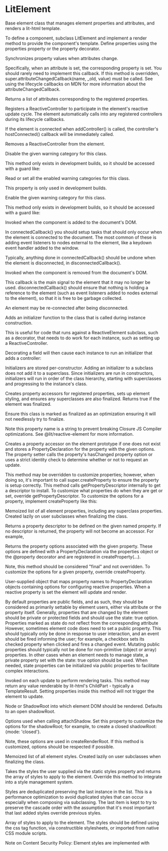 # LitElement

Base element class that manages element properties and attributes, and renders a lit-html template.

To define a component, subclass LitElement and implement a render method to provide the component's template. Define properties using the properties property or the property decorator.

Synchronizes property values when attributes change.

Specifically, when an attribute is set, the corresponding property is set. You should rarely need to implement this callback. If this method is overridden, super.attributeChangedCallback(name, _old, value) must be called. See using the lifecycle callbacks on MDN for more information about the attributeChangedCallback.

Returns a list of attributes corresponding to the registered properties.

Registers a ReactiveController to participate in the element's reactive update cycle. The element automatically calls into any registered controllers during its lifecycle callbacks.

If the element is connected when addController() is called, the controller's hostConnected() callback will be immediately called.

Removes a ReactiveController from the element.

Disable the given warning category for this class.

This method only exists in development builds, so it should be accessed with a guard like:

Read or set all the enabled warning categories for this class.

This property is only used in development builds.

Enable the given warning category for this class.

This method only exists in development builds, so it should be accessed with a guard like:

Invoked when the component is added to the document's DOM.

In connectedCallback() you should setup tasks that should only occur when the element is connected to the document. The most common of these is adding event listeners to nodes external to the element, like a keydown event handler added to the window.

Typically, anything done in connectedCallback() should be undone when the element is disconnected, in disconnectedCallback().

Invoked when the component is removed from the document's DOM.

This callback is the main signal to the element that it may no longer be used. disconnectedCallback() should ensure that nothing is holding a reference to the element (such as event listeners added to nodes external to the element), so that it is free to be garbage collected.

An element may be re-connected after being disconnected.

Adds an initializer function to the class that is called during instance construction.

This is useful for code that runs against a ReactiveElement subclass, such as a decorator, that needs to do work for each instance, such as setting up a ReactiveController.

Decorating a field will then cause each instance to run an initializer that adds a controller:

Initializers are stored per-constructor. Adding an initializer to a subclass does not add it to a superclass. Since initializers are run in constructors, initializers will run in order of the class hierarchy, starting with superclasses and progressing to the instance's class.

Creates property accessors for registered properties, sets up element styling, and ensures any superclasses are also finalized. Returns true if the element was finalized.

Ensure this class is marked as finalized as an optimization ensuring it will not needlessly try to finalize.

Note this property name is a string to prevent breaking Closure JS Compiler optimizations. See @lit/reactive-element for more information.

Creates a property accessor on the element prototype if one does not exist and stores a PropertyDeclaration for the property with the given options. The property setter calls the property's hasChanged property option or uses a strict identity check to determine whether or not to request an update.

This method may be overridden to customize properties; however, when doing so, it's important to call super.createProperty to ensure the property is setup correctly. This method calls getPropertyDescriptor internally to get a descriptor to install. To customize what properties do when they are get or set, override getPropertyDescriptor. To customize the options for a property, implement createProperty like this:

Memoized list of all element properties, including any superclass properties. Created lazily on user subclasses when finalizing the class.

Returns a property descriptor to be defined on the given named property. If no descriptor is returned, the property will not become an accessor. For example,

Returns the property options associated with the given property. These options are defined with a PropertyDeclaration via the properties object or the @property decorator and are registered in createProperty(...).

Note, this method should be considered "final" and not overridden. To customize the options for a given property, override createProperty.

User-supplied object that maps property names to PropertyDeclaration objects containing options for configuring reactive properties. When a reactive property is set the element will update and render.

By default properties are public fields, and as such, they should be considered as primarily settable by element users, either via attribute or the property itself. Generally, properties that are changed by the element should be private or protected fields and should use the state: true option. Properties marked as state do not reflect from the corresponding attribute However, sometimes element code does need to set a public property. This should typically only be done in response to user interaction, and an event should be fired informing the user; for example, a checkbox sets its checked property when clicked and fires a changed event. Mutating public properties should typically not be done for non-primitive (object or array) properties. In other cases when an element needs to manage state, a private property set with the state: true option should be used. When needed, state properties can be initialized via public properties to facilitate complex interactions.

Invoked on each update to perform rendering tasks. This method may return any value renderable by lit-html's ChildPart - typically a TemplateResult. Setting properties inside this method will not trigger the element to update.

Node or ShadowRoot into which element DOM should be rendered. Defaults to an open shadowRoot.

Options used when calling attachShadow. Set this property to customize the options for the shadowRoot; for example, to create a closed shadowRoot: {mode: 'closed'}.

Note, these options are used in createRenderRoot. If this method is customized, options should be respected if possible.

Memoized list of all element styles. Created lazily on user subclasses when finalizing the class.

Takes the styles the user supplied via the static styles property and returns the array of styles to apply to the element. Override this method to integrate into a style management system.

Styles are deduplicated preserving the last instance in the list. This is a performance optimization to avoid duplicated styles that can occur especially when composing via subclassing. The last item is kept to try to preserve the cascade order with the assumption that it's most important that last added styles override previous styles.

Array of styles to apply to the element. The styles should be defined using the css tag function, via constructible stylesheets, or imported from native CSS module scripts.

Note on Content Security Policy: Element styles are implemented with <style> tags when the browser doesn't support adopted StyleSheets. To use such <style> tags with the style-src CSP directive, the style-src value must either include 'unsafe-inline' or nonce-<base64-value> with <base64-value> replaced be a server-generated nonce. To provide a nonce to use on generated <style> elements, set window.litNonce to a server-generated nonce in your page's HTML, before loading application code:

Note, this method should be considered final and not overridden. It is overridden on the element instance with a function that triggers the first update.

Invoked when the element is first updated. Implement to perform one time work on the element after update.

Map of changed properties with old values

Setting properties inside this method will trigger the element to update again after this update cycle completes.

Override point for the updateComplete promise.

It is not safe to override the updateComplete getter directly due to a limitation in TypeScript which means it is not possible to call a superclass getter (e.g. super.updateComplete.then(...)) when the target language is ES5 (https://github.com/microsoft/TypeScript/issues/338). This method should be overridden instead. For example:

Is set to true after the first update. The element code cannot assume that renderRoot exists before the element hasUpdated.

True if there is a pending update as a result of calling requestUpdate(). Should only be read.

Performs an element update. Note, if an exception is thrown during the update, firstUpdated and updated will not be called.

Call performUpdate() to immediately process a pending update. This should generally not be needed, but it can be done in rare cases when you need to update synchronously. Note: To ensure performUpdate() synchronously completes a pending update, it should not be overridden. In LitElement 2.x it was suggested to override performUpdate() to also customizing update scheduling. Instead, you should now override scheduleUpdate(). For backwards compatibility with LitElement 2.x, scheduling updates via performUpdate() continues to work, but will make also calling performUpdate() to synchronously process updates difficult.

Requests an update which is processed asynchronously. This should be called when an element should update based on some state not triggered by setting a reactive property. In this case, pass no arguments. It should also be called when manually implementing a property setter. In this case, pass the property name and oldValue to ensure that any configured property options are honored.

name of requesting property

old value of requesting property

property options to use instead of the previously configured options

Schedules an element update. You can override this method to change the timing of updates by returning a Promise. The update will await the returned Promise, and you should resolve the Promise to allow the update to proceed. If this method is overridden, super.scheduleUpdate() must be called.

For instance, to schedule updates to occur just before the next frame:

Controls whether or not update() should be called when the element requests an update. By default, this method always returns true, but this can be customized to control when to update.

Map of changed properties with old values

Updates the element. This method reflects property values to attributes and calls render to render DOM via lit-html. Setting properties inside this method will not trigger another update.

Map of changed properties with old values

Returns a Promise that resolves when the element has completed updating. The Promise value is a boolean that is true if the element completed the update without triggering another update. The Promise result is false if a property was set inside updated(). If the Promise is rejected, an exception was thrown during the update.

To await additional asynchronous work, override the getUpdateComplete method. For example, it is sometimes useful to await a rendered element before fulfilling this Promise. To do this, first await super.getUpdateComplete(), then any subsequent state.

Invoked whenever the element is updated. Implement to perform post-updating tasks via DOM APIs, for example, focusing an element.

Map of changed properties with old values

Setting properties inside this method will trigger the element to update again after this update cycle completes.

Invoked before update() to compute values needed during the update.

Implement willUpdate to compute property values that depend on other properties and are used in the rest of the update process.

Object specifying options for controlling lit-html rendering. Note that while render may be called multiple times on the same container (and renderBefore reference node) to efficiently update the rendered content, only the options passed in during the first render are respected during the lifetime of renders to that unique container + renderBefore combination.

Node used for cloning the template (importNode will be called on this node). This controls the ownerDocument of the rendered DOM, along with any inherited context. Defaults to the global document.

An object to use as the this value for event listeners. It's often useful to set this to the host component rendering a template.

The initial connected state for the top-level part being rendered. If no isConnected option is set, AsyncDirectives will be connected by default. Set to false if the initial render occurs in a disconnected tree and AsyncDirectives should see isConnected === false for their initial render. The part.setConnected() method must be used subsequent to initial render to change the connected state of the part.

A DOM node before which to render content in the container.


1. LitElementAttributesControllersDev modeLifecycleOtherPropertiesRenderingStylesUpdates
2. Attributes
3. Controllers
4. Dev mode
5. Lifecycle
6. Other
7. Properties
8. Rendering
9. Styles
10. Updates
11. RenderOptions


1. Attributes
2. Controllers
3. Dev mode
4. Lifecycle
5. Other
6. Properties
7. Rendering
8. Styles
9. Updates

```
import { LitElement } from 'lit';
```

```
LitElement
```

```
render
```

```
properties
```

```
property
```

```
string
```

```
null | string
```

```
null | string
```

```
super.attributeChangedCallback(name, _old, value)
```

```
attributeChangedCallback
```

```
ReactiveController
```

```
ReactiveController
```

```
addController()
```

```
hostConnected()
```

```
ReactiveController
```

```
ReactiveController
```

```
// Disable for all ReactiveElement subclassesReactiveElement.disableWarning?.('migration');// Disable for only MyElement and subclassesMyElement.disableWarning?.('migration');
```

```
// Disable for all ReactiveElement subclassesReactiveElement.disableWarning?.('migration');// Disable for only MyElement and subclassesMyElement.disableWarning?.('migration');
```

```
// Disable for all ReactiveElement subclasses
```

```
ReactiveElement.disableWarning?.('migration');
```

```
// Disable for only MyElement and subclasses
```

```
MyElement.disableWarning?.('migration');
```

```
// Enable for all ReactiveElement subclassesReactiveElement.enableWarning?.('migration');// Enable for only MyElement and subclassesMyElement.enableWarning?.('migration');
```

```
// Enable for all ReactiveElement subclassesReactiveElement.enableWarning?.('migration');// Enable for only MyElement and subclassesMyElement.enableWarning?.('migration');
```

```
// Enable for all ReactiveElement subclasses
```

```
ReactiveElement.enableWarning?.('migration');
```

```
// Enable for only MyElement and subclasses
```

```
MyElement.enableWarning?.('migration');
```

```
connectedCallback()
```

```
connectedCallback() {  super.connectedCallback();  addEventListener('keydown', this._handleKeydown);}
```

```
connectedCallback() {  super.connectedCallback();  addEventListener('keydown', this._handleKeydown);}
```

```
connectedCallback() {
```

```
super.connectedCallback();
```

```
addEventListener('keydown', this._handleKeydown);
```

```
}
```

```
connectedCallback()
```

```
disconnectedCallback()
```

```
disconnectedCallback()
```

```
disconnectedCallback() {  super.disconnectedCallback();  window.removeEventListener('keydown', this._handleKeydown);}
```

```
disconnectedCallback() {  super.disconnectedCallback();  window.removeEventListener('keydown', this._handleKeydown);}
```

```
disconnectedCallback() {
```

```
super.disconnectedCallback();
```

```
window.removeEventListener('keydown', this._handleKeydown);
```

```
}
```

```
Initializer
```

```
ReactiveElement
```

```
ReactiveController
```

```
const myDecorator = (target: typeof ReactiveElement, key: string) => {  target.addInitializer((instance: ReactiveElement) => {    // This is run during construction of the element    new MyController(instance);  });}
```

```
const myDecorator = (target: typeof ReactiveElement, key: string) => {  target.addInitializer((instance: ReactiveElement) => {    // This is run during construction of the element    new MyController(instance);  });}
```

```
const myDecorator = (target: typeof ReactiveElement, key: string) => {
```

```
target.addInitializer((instance: ReactiveElement) => {
```

```
// This is run during construction of the element
```

```
new MyController(instance);
```

```
});
```

```
}
```

```
class MyElement extends LitElement {  @myDecorator foo;}
```

```
class MyElement extends LitElement {  @myDecorator foo;}
```

```
class MyElement extends LitElement {
```

```
@myDecorator foo;
```

```
}
```

```
finalized
```

```
finalize
```

```
PropertyDeclaration
```

```
hasChanged
```

```
PropertyKey
```

```
PropertyDeclaration<unknown, unknown>
```

```
super.createProperty
```

```
getPropertyDescriptor
```

```
getPropertyDescriptor
```

```
createProperty
```

```
static createProperty(name, options) {  options = Object.assign(options, {myOption: true});  super.createProperty(name, options);}
```

```
static createProperty(name, options) {  options = Object.assign(options, {myOption: true});  super.createProperty(name, options);}
```

```
static createProperty(name, options) {
```

```
options = Object.assign(options, {myOption: true});
```

```
super.createProperty(name, options);
```

```
}
```

```
PropertyKey
```

```
string | symbol
```

```
PropertyDeclaration<unknown, unknown>
```

```
class MyElement extends LitElement {  static getPropertyDescriptor(name, key, options) {    const defaultDescriptor =        super.getPropertyDescriptor(name, key, options);    const setter = defaultDescriptor.set;    return {      get: defaultDescriptor.get,      set(value) {        setter.call(this, value);        // custom action.      },      configurable: true,      enumerable: true    }  }}
```

```
class MyElement extends LitElement {  static getPropertyDescriptor(name, key, options) {    const defaultDescriptor =        super.getPropertyDescriptor(name, key, options);    const setter = defaultDescriptor.set;    return {      get: defaultDescriptor.get,      set(value) {        setter.call(this, value);        // custom action.      },      configurable: true,      enumerable: true    }  }}
```

```
class MyElement extends LitElement {
```

```
static getPropertyDescriptor(name, key, options) {
```

```
const defaultDescriptor =
```

```
super.getPropertyDescriptor(name, key, options);
```

```
const setter = defaultDescriptor.set;
```

```
return {
```

```
get: defaultDescriptor.get,
```

```
set(value) {
```

```
setter.call(this, value);
```

```
// custom action.
```

```
},
```

```
configurable: true,
```

```
enumerable: true
```

```
}
```

```
}
```

```
}
```

```
PropertyDeclaration
```

```
properties
```

```
@property
```

```
createProperty(...)
```

```
PropertyKey
```

```
createProperty
```

```
PropertyDeclaration
```

```
state: true
```

```
state
```

```
checked
```

```
changed
```

```
state: true
```

```
ChildPart
```

```
TemplateResult
```

```
attachShadow
```

```
{mode: 'closed'}
```

```
createRenderRoot
```

```
static styles
```

```
CSSResultGroup
```

```
css
```

```
<style>
```

```
<style>
```

```
nonce-<base64-value>
```

```
<base64-value>
```

```
<style>
```

```
window.litNonce
```

```
<script>  // Generated and unique per request:  window.litNonce = 'a1b2c3d4';</script>
```

```
<script>  // Generated and unique per request:  window.litNonce = 'a1b2c3d4';</script>
```

```
<script>
```

```
// Generated and unique per request:
```

```
window.litNonce = 'a1b2c3d4';
```

```
</script>
```

```
boolean
```

```
Map<PropertyKey, unknown> | PropertyValueMap<any>
```

```
firstUpdated() {  this.renderRoot.getElementById('my-text-area').focus();}
```

```
firstUpdated() {  this.renderRoot.getElementById('my-text-area').focus();}
```

```
firstUpdated() {
```

```
this.renderRoot.getElementById('my-text-area').focus();
```

```
}
```

```
updateComplete
```

```
updateComplete
```

```
super.updateComplete.then(...)
```

```
class MyElement extends LitElement {  override async getUpdateComplete() {    const result = await super.getUpdateComplete();    await this._myChild.updateComplete;    return result;  }}
```

```
class MyElement extends LitElement {  override async getUpdateComplete() {    const result = await super.getUpdateComplete();    await this._myChild.updateComplete;    return result;  }}
```

```
class MyElement extends LitElement {
```

```
override async getUpdateComplete() {
```

```
const result = await super.getUpdateComplete();
```

```
await this._myChild.updateComplete;
```

```
return result;
```

```
}
```

```
}
```

```
true
```

```
renderRoot
```

```
hasUpdated
```

```
requestUpdate()
```

```
firstUpdated
```

```
updated
```

```
performUpdate()
```

```
performUpdate()
```

```
performUpdate()
```

```
scheduleUpdate()
```

```
performUpdate()
```

```
performUpdate()
```

```
name
```

```
oldValue
```

```
PropertyKey
```

```
unknown
```

```
PropertyDeclaration<unknown, unknown>
```

```
super.scheduleUpdate()
```

```
override protected async scheduleUpdate(): Promise<unknown> {  await new Promise((resolve) => requestAnimationFrame(() => resolve()));  super.scheduleUpdate();}
```

```
override protected async scheduleUpdate(): Promise<unknown> {  await new Promise((resolve) => requestAnimationFrame(() => resolve()));  super.scheduleUpdate();}
```

```
override protected async scheduleUpdate(): Promise<unknown> {
```

```
await new Promise((resolve) => requestAnimationFrame(() => resolve()));
```

```
super.scheduleUpdate();
```

```
}
```

```
update()
```

```
true
```

```
Map<PropertyKey, unknown> | PropertyValueMap<any>
```

```
render
```

```
Map<PropertyKey, unknown> | PropertyValueMap<any>
```

```
true
```

```
false
```

```
updated()
```

```
getUpdateComplete
```

```
super.getUpdateComplete()
```

```
Map<PropertyKey, unknown> | PropertyValueMap<any>
```

```
update()
```

```
Map<PropertyKey, unknown> | PropertyValueMap<any>
```

```
willUpdate
```

```
willUpdate(changedProperties) {  // only need to check changed properties for an expensive computation.  if (changedProperties.has('firstName') || changedProperties.has('lastName')) {    this.sha = computeSHA(`${this.firstName} ${this.lastName}`);  }}render() {  return html`SHA: ${this.sha}`;}
```

```
willUpdate(changedProperties) {  // only need to check changed properties for an expensive computation.  if (changedProperties.has('firstName') || changedProperties.has('lastName')) {    this.sha = computeSHA(`${this.firstName} ${this.lastName}`);  }}render() {  return html`SHA: ${this.sha}`;}
```

```
willUpdate(changedProperties) {
```

```
// only need to check changed properties for an expensive computation.
```

```
if (changedProperties.has('firstName') || changedProperties.has('lastName')) {
```

```
this.sha = computeSHA(`${this.firstName} ${this.lastName}`);
```

```
}
```

```
}
```

```
render() {
```

```
return html`SHA: ${this.sha}`;
```

```
}
```

```
render
```

```
container
```

```
renderBefore
```

```
container
```

```
renderBefore
```

```
import { RenderOptions } from 'lit';
```

```
importNode
```

```
ownerDocument
```

```
document
```

```
this
```

```
isConnected
```

```
AsyncDirective
```

```
false
```

```
AsyncDirective
```

```
isConnected === false
```

```
part.setConnected()
```

